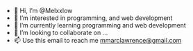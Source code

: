 - 👋 Hi, I’m @Melxxlow
- 👀 I’m interested in programming, and web development
- 🌱 I’m currently learning programming and web development
- 💞️ I’m looking to collaborate on ...
- 📫 Use this email to reach me mmarclawrence@gmail.com

<!---
Melxxlow/Melxxlow is a ✨ special ✨ repository because its `README.md` (this file) appears on your GitHub profile.
You can click the Preview link to take a look at your changes.
--->
